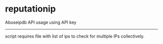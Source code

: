 # reputationip
Abuseipdb API usage using API key

******************************************

script requires file with list of ips to check for multiple IPs collectively.
